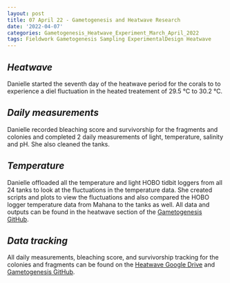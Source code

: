 ```yaml
---
layout: post
title: 07 April 22 - Gametogenesis and Heatwave Research
date: '2022-04-07'
categories: Gametogenesis_Heatwave_Experiment_March_April_2022
tags: Fieldwork Gametogenesis Sampling ExperimentalDesign Heatwave
---
```


## *Heatwave*
Danielle started the seventh day of the heatwave period for the corals to to experience a diel fluctuation in the heated treatement of 29.5 °C to 30.2 °C. 

## *Daily measurements*
Danielle recorded bleaching score and survivorship for the fragments and colonies  and completed 2 daily measurements of light, temperature, salinity and pH. She also cleaned the tanks.

## *Temperature*
Danielle offloaded all the temperature and light HOBO tidbit loggers from all 24 tanks to look at the fluctuations in the temperature data. She created scripts and plots to view the fluctuations and also compared the HOBO logger temperature data from Mahana to the tanks as well. All data and outputs can be found in the heatwave section of the [Gametogenesis GitHub](https://github.com/daniellembecker/Gametogenesis/tree/main/heatwave/output/HOBO_temp_light_tanks).

## *Data tracking*
All daily measurements, bleaching score, and survivorship tracking for the colonies and fragments can be found on the [Heatwave Google Drive](https://drive.google.com/drive/u/0/folders/1f0I4fi72gqcFtxoOj08j3n1DRL2GLVKw) and [Gametogenesis GitHub](https://github.com/daniellembecker/Gametogenesis). 


